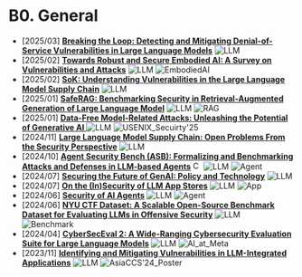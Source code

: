 # B0. General
- [2025/03] **[Breaking the Loop: Detecting and Mitigating Denial-of-Service Vulnerabilities in Large Language Models](https://arxiv.org/abs/2503.00416)** ![LLM](https://img.shields.io/badge/LLM-589cf4)
- [2025/02] **[Towards Robust and Secure Embodied AI: A Survey on Vulnerabilities and Attacks](https://arxiv.org/abs/2502.13175)** ![LLM](https://img.shields.io/badge/LLM-589cf4) ![EmbodiedAI](https://img.shields.io/badge/EmbodiedAI-87b800)
- [2025/02] **[SoK: Understanding Vulnerabilities in the Large Language Model Supply Chain](https://arxiv.org/abs/2502.12497)** ![LLM](https://img.shields.io/badge/LLM-589cf4)
- [2025/01] **[SafeRAG: Benchmarking Security in Retrieval-Augmented Generation of Large Language Model](https://arxiv.org/abs/2501.18636)** ![LLM](https://img.shields.io/badge/LLM-589cf4) ![RAG](https://img.shields.io/badge/RAG-87b800)
- [2025/01] **[Data-Free Model-Related Attacks: Unleashing the Potential of Generative AI ](https://arxiv.org/abs/2501.16671)** ![LLM](https://img.shields.io/badge/LLM-589cf4) ![USENIX_Secuirty'25](https://img.shields.io/badge/USENIX_Secuirty'25-f1b800)
- [2024/11] **[Large Language Model Supply Chain: Open Problems From the Security Perspective](https://arxiv.org/abs/2411.01604)** ![LLM](https://img.shields.io/badge/LLM-589cf4)
- [2024/10] **[Agent Security Bench (ASB): Formalizing and Benchmarking Attacks and Defenses in LLM-based Agents](https://arxiv.org/abs/2410.02644)** [<img src="https://github.com/FortAwesome/Font-Awesome/blob/6.x/svgs/brands/github.svg" alt="Code" width="15" height="15">](https://github.com/agiresearch/ASB) ![LLM](https://img.shields.io/badge/LLM-589cf4) ![Agent](https://img.shields.io/badge/Agent-87b800)
- [2024/07] **[Securing the Future of GenAI: Policy and Technology](https://arxiv.org/abs/2407.12999)** ![LLM](https://img.shields.io/badge/LLM-589cf4)
- [2024/07] **[On the (In)Security of LLM App Stores](https://arxiv.org/abs/2407.08422)** ![LLM](https://img.shields.io/badge/LLM-589cf4) ![App](https://img.shields.io/badge/App-87b800)
- [2024/06] **[Security of AI Agents](https://arxiv.org/abs/2406.08689)** ![LLM](https://img.shields.io/badge/LLM-589cf4) ![Agent](https://img.shields.io/badge/Agent-87b800)
- [2024/06] **[NYU CTF Dataset: A Scalable Open-Source Benchmark Dataset for Evaluating LLMs in Offensive Security](https://arxiv.org/abs/2406.05590)** ![LLM](https://img.shields.io/badge/LLM-589cf4) ![Benchmark](https://img.shields.io/badge/Benchmark-87b800)
- [2024/04] **[CyberSecEval 2: A Wide-Ranging Cybersecurity Evaluation Suite for Large Language Models](https://arxiv.org/abs/2404.13161)** ![LLM](https://img.shields.io/badge/LLM-589cf4) ![AI_at_Meta](https://img.shields.io/badge/AI_at_Meta-f1b800)
- [2023/11] **[Identifying and Mitigating Vulnerabilities in LLM-Integrated Applications](https://arxiv.org/abs/2311.16153)** ![LLM](https://img.shields.io/badge/LLM-589cf4) ![AsiaCCS'24_Poster](https://img.shields.io/badge/AsiaCCS'24_Poster-f1b800)
